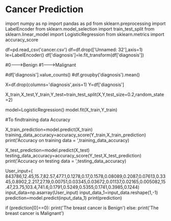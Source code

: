 # Cancer Prediction

import numpy as np
import pandas as pd
from sklearn.preprocessing import LabelEncoder
from sklearn.model_selection import train_test_split
from sklearn.linear_model import LogisticRegression
from sklearn.metrics import accuracy_score

df=pd.read_csv('cancer.csv')
df=df.drop(['Unnamed: 32'],axis=1)
le=LabelEncoder()
df['diagnosis']=le.fit_transform(df['diagnosis'])

#0--->Benign
#1--->Malignant

#df['diagnosis'].value_counts()
#df.groupby('diagnosis').mean()

X=df.drop(columns='diagnosis',axis=1)
Y=df['diagnosis']

X_train,X_test,Y_train,Y_test=train_test_split(X,Y,test_size=0.2,random_state=2)

model=LogisticRegression()
model.fit(X_train,Y_train)

#To findtraining data Accuracy

X_train_prediction=model.predict(X_train)
training_data_accuracy=accuracy_score(Y_train,X_train_prediction)
print('Accuracy on training data = ',training_data_accuracy)


X_test_prediction=model.predict(X_test)
testing_data_accuracy=accuracy_score(Y_test,X_test_prediction)
print('Accuracy on testing data = ',testing_data_accuracy)

User_input=(
843786,12.45,15.7,82.57,477.1,0.1278,0.17,0.1578,0.08089,0.2087,0.07613,0.3345,0.8902,2.217,27.19,0.00751,0.03345,0.03672,0.01137,0.02165,0.005082,15.47,23.75,103.4,741.6,0.1791,0.5249,0.5355,0.1741,0.3985,0.1244)
input_data=np.asarray(User_input)
input_data_1=input_data.reshape(1,-1)
prediction=model.predict(input_data_1)
print(prediction)

if (prediction[0]==0):
    print('The breast cancer is Benign')
else:
    print('The breast cancer is Malignant')

